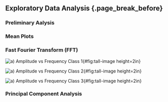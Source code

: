 ## Exploratory Data Analysis {.page_break_before}

### Preliminary Aalysis



### Mean Plots




### Fast Fourier Transform (FFT)


![
**a) Amplitude vs Frequency Class 1**
](https://user-images.githubusercontent.com/112973477/198796951-76d47c3a-a1fd-4806-930c-1861941641d2.png "Tall image"){#fig:tall-image height=2in}

![
**a) Amplitude vs Frequency Class 2**
](https://user-images.githubusercontent.com/112973477/198805626-7db1d0f0-c922-4421-bd7a-98ac69ab4543.png "Tall image"){#fig:tall-image height=2in}



![
**a) Amplitude vs Frequency Class 3**
](https://user-images.githubusercontent.com/112973477/198806202-022ebb9c-4fc1-48c4-ba29-be7df7647d4f.png "Tall image"){#fig:tall-image height=2in}


### Principal Component Analysis




